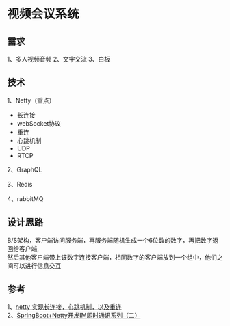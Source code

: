 # 视频会议系统
## 需求
1、多人视频音频
2、文字交流
3、白板
## 技术
1、Netty（重点）
 - 长连接
 - webSocket协议
 - 重连
 - 心跳机制
 - UDP
 - RTCP
 
2、GraphQL

3、Redis

4、rabbitMQ

## 设计思路
B/S架构，客户端访问服务端，再服务端随机生成一个6位数的数字，再把数字返回给客户端,<br/>
然后其他客户端带上该数字连接客户端，相同数字的客户端放到一个组中，他们之间可以进行信息交互

## 参考
1、[netty 实现长连接，心跳机制，以及重连](https://blog.csdn.net/weixin_41558061/article/details/80582996)<br>
2、[SpringBoot+Netty开发IM即时通讯系列（二）](https://blog.csdn.net/qq_26975307/article/details/85051833?spm=1001.2014.3001.5502)